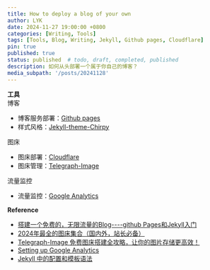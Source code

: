 ```yaml
---
title: How to deploy a blog of your own
author: LYK
date: 2024-11-27 19:00:00 +0800
categories: [Writing, Tools]
tags: [Tools, Blog, Writing, Jekyll, Github pages, Cloudflare]
pin: true
published: true
status: published  # todo, draft, completed, published
description: 如何从头部署一个属于你自己的博客？
media_subpath: '/posts/20241128'
---
```



**工具**    
博客  
- 博客服务部署：[Github pages](https://pages.github.com/)
- 样式风格：[Jekyll-theme-Chirpy](https://github.com/cotes2020/jekyll-theme-chirpy) 

图床  
- 图床部署：[Cloudflare](https://www.cloudflare.com/zh-cn/)
- 图床管理：[Telegraph-Image](https://github.com/cf-pages/Telegraph-Image)

流量监控  
- 流量监控：[Google Analytics](https://analytics.google.com/)




**Reference**  

- [搭建一个免费的，无限流量的Blog----github Pages和Jekyll入门](https://www.ruanyifeng.com/blog/2012/08/blogging_with_jekyll.html)
- [2024年最全的图床集合（国内外，站长必备）](https://juejin.cn/post/7326268998490849289)
- [Telegraph-Image 免费图床搭建全攻略，让你的图片存储更高效！](https://blog.csdn.net/qq_52475653/article/details/134725529)
- [Setting up Google Analytics ](https://github.com/cotes2020/jekyll-theme-chirpy/issues/150)
- [Jekyll 中的配置和模板语法](https://gist.github.com/hellokaton/f88be58ef4ae0f3741bb36ab8daa53c5)






